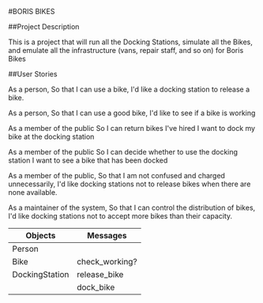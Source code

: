 #BORIS BIKES

##Project Description

This is a project that will run all the Docking Stations, simulate all the Bikes, and emulate all the infrastructure (vans, repair staff, and so on) for Boris Bikes

##User Stories

As a person,
So that I can use a bike,
I'd like a docking station to release a bike.

As a person,
So that I can use a good bike,
I'd like to see if a bike is working

As a member of the public
So I can return bikes I've hired
I want to dock my bike at the docking station

As a member of the public
So I can decide whether to use the docking station
I want to see a bike that has been docked

As a member of the public,
So that I am not confused and charged unnecessarily,
I'd like docking stations not to release bikes when there are none available.

As a maintainer of the system,
So that I can control the distribution of bikes,
I'd like docking stations not to accept more bikes than their capacity.


| Objects | Messages |
| ------- | -------- |
| Person | |
| Bike | check_working? |
| DockingStation | release_bike |
|                | dock_bike |
